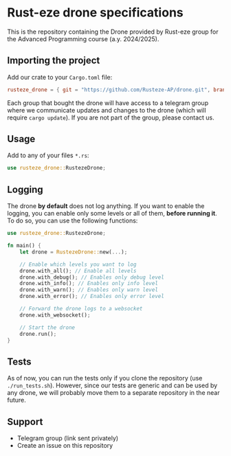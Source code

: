 # Rust-eze drone specifications

This is the repository containing the Drone provided by Rust-eze group for the Advanced Programming course (a.y. 2024/2025).

## Importing the project

Add our crate to your `Cargo.toml` file:

```toml
rusteze_drone = { git = "https://github.com/Rusteze-AP/drone.git", branch = "main" }
```

Each group that bought the drone will have access to a telegram group where we communicate updates and changes to the drone (which will require `cargo update`). If you are not part of the group, please contact us.

## Usage

Add to any of your files `*.rs`:
    
```rust
use rusteze_drone::RustezeDrone;
```

## Logging

The drone **by default** does not log anything. If you want to enable the logging, you can enable only some levels or all of them, **before running it**. To do so, you can use the following functions:

```rust
use rusteze_drone::RustezeDrone;

fn main() {
    let drone = RustezeDrone::new(...);

    // Enable which levels you want to log
    drone.with_all(); // Enable all levels
    drone.with_debug(); // Enables only debug level
    drone.with_info(); // Enables only info level
    drone.with_warn(); // Enables only warn level
    drone.with_error(); // Enables only error level

    // Forward the drone logs to a websocket
    drone.with_websocket();

    // Start the drone
    drone.run();
}
```

## Tests

As of now, you can run the tests only if you clone the repository (use `./run_tests.sh`). However, since our tests are generic and can be used by any drone, we will probably move them to a separate repository in the near future.

## Support

- Telegram group (link sent privately)
- Create an issue on this repository